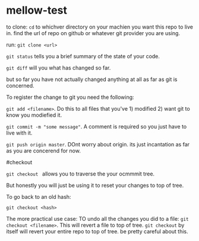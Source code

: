 # mellow-test



to clone:
`cd` to whichver directory on your machien you want this repo to live in.
find the url of repo on github or whatever git provider you are using.

run:
`git clone <url>`



`git status` tells you a brief summary of the state of your code.

`git diff` will you what has changed so far.

but so far you have not actually changed anything at all as far as git is concerned.


To register the change to git you need the following:

`git add <filename>`. Do this to all files that you've 1) modified 2) want git to know you modiefied it.

`git commit -m "some message"`.  A comment is required so you just have to live with it.

`git push origin master`. DOnt worry about origin. its just incantation as far as you are concerend for now.



#checkout

`git checkout ` allows you to traverse the your ocmmmit tree.

But honestly you will just be using it to reset your changes to top of tree.

To go back to an old hash:

`git checkout <hash>`

The more practical use case:
TO undo all the changes you did to a file:
`git checkout <filename>`. This will revert a file to top of tree.
`git checkout` by itself will revert your entire repo to top of tree. be pretty careful about this.